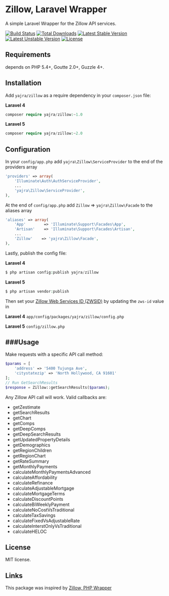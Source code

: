 Zillow, Laravel Wrapper
================================

A simple Laravel Wrapper for the Zillow API services.

[![Build Status](https://travis-ci.org/yajra/zillow.png?branch=master)](https://travis-ci.org/yajra/zillow)
[![Total Downloads](https://poser.pugx.org/yajra/zillow/downloads.png)](https://packagist.org/packages/yajra/zillow)
[![Latest Stable Version](https://poser.pugx.org/yajra/zillow/v/stable.png)](https://packagist.org/packages/yajra/zillow)
[![Latest Unstable Version](https://poser.pugx.org/yajra/zillow/v/unstable.svg)](https://packagist.org/packages/yajra/zillow)
[![License](https://poser.pugx.org/yajra/zillow/license.svg)](https://packagist.org/packages/yajra/zillow)


Requirements
------------

depends on PHP 5.4+, Goutte 2.0+, Guzzle 4+.

Installation
------------

Add `yajra/zillow` as a require dependency in your `composer.json` file:

**Laravel 4**
```php
composer require yajra/zillow:~1.0
```
**Laravel 5**
```php
composer require yajra/zillow:~2.0
```

Configuration
-------------
In your `config/app.php` add `yajra\Zillow\ServiceProvider` to the end of the providers array
```php
'providers' => array(
    'Illuminate\Auth\AuthServiceProvider',
    ...
    'yajra\Zillow\ServiceProvider',
),
```

At the end of `config/app.php` add `Zillow` => `yajra\Zillow\Facade` to the aliases array
```php
'aliases' => array(
    'App'        => 'Illuminate\Support\Facades\App',
    'Artisan'    => 'Illuminate\Support\Facades\Artisan',
    ...
    'Zillow'    => 'yajra\Zillow\Facade',
),
```

Lastly, publish the config file:

**Laravel 4**
```php
$ php artisan config:publish yajra/zillow
```
**Laravel 5**
```php
$ php artisan vendor:publish
```

Then set your [Zillow Web Services ID (ZWSID)](http://www.zillow.com/webservice/Registration.htm) by updating the `zws-id` value in

**Laravel 4**
`app/config/packages/yajra/zillow/config.php`

**Laravel 5**
`config/zillow.php`

###Usage
-----
Make requests with a specific API call method:

```php
$params = [
	'address' => '5400 Tujunga Ave',
	'citystatezip' => 'North Hollywood, CA 91601'
];
// Run GetSearchResults
$response = Zillow::getSearchResults($params);
```

Any Zillow API call will work. Valid callbacks are:

- getZestimate
- getSearchResults
- getChart
- getComps
- getDeepComps
- getDeepSearchResults
- getUpdatedPropertyDetails
- getDemographics
- getRegionChildren
- getRegionChart
- getRateSummary
- getMonthlyPayments
- calculateMonthlyPaymentsAdvanced
- calculateAffordability
- calculateRefinance
- calculateAdjustableMortgage
- calculateMortgageTerms
- calculateDiscountPoints
- calculateBiWeeklyPayment
- calculateNoCostVsTraditional
- calculateTaxSavings
- calculateFixedVsAdjustableRate
- calculateInterstOnlyVsTraditional
- calculateHELOC


License
-------

MIT license.

Links
-----
This package was inspired by [Zillow, PHP Wrapper](https://github.com/VinceG/zillow)
